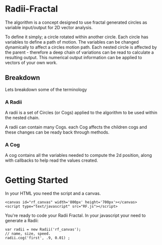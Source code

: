 # Radii-Fractal

The algorithm is a concept designed to use fractal generated circles as variable input/output for 2D vector analysis.

To define it simply; a circle rotated within another circle. Each circle has variables to define a path of motion. The variables can be changed dynamically to affect a circles motion path. Each nested circle is affected by the parent - therefore a deep chain of variations can be read to calculate a resulting output.
This numerical output information can be applied to vectors of your own work.

## Breakdown

Lets breakdown some of the terminology

### A Radii

A radii is a set of Circles (or Cogs) applied to the algorithm to be used within the nested chain.

A radii can contain many Cogs. each Cog affects the children cogs and these changes can be ready back through methods.


### A Cog

A cog contains all the variables needed to compute the 2d position, along with callbacks to help read the values created.

# Getting Started

In your HTML you need the script and a canvas.

    <canvas id="rf_canvas" width='800px' height='700px'></canvas>
    <script type="text/javascript" src="RF.js"></script>

You're ready to code your Radii Fractal. In your javascript your need to generate a Radii:

    var radii = new Radii('rf_canvas');
    // name, size, speed.
    radii.cog('first', .9, 0.01) ;